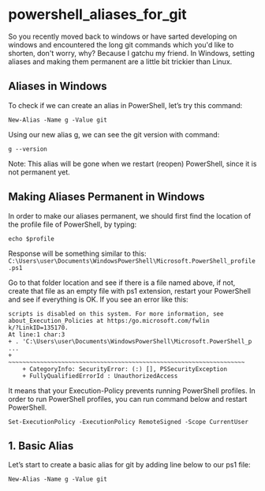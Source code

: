 # powershell_aliases_for_git
So you recently moved back to windows or have sarted developing on windows and 
encountered the long git commands which you'd like to shorten, don't worry, why? Because I gatchu my friend.
In Windows, setting aliases and making them permanent are a little bit trickier than Linux.
## Aliases in Windows ##
To check if we can create an alias in PowerShell, let’s try this command:
```
New-Alias -Name g -Value git
```
Using our new alias g, we can see the git version with command:
```
g --version
```
Note: This alias will be gone when we restart (reopen) PowerShell, since it is not permanent yet.
## Making Aliases Permanent in Windows ##
In order to make our aliases permanent, we should first find the location of the profile file of PowerShell, by typing:
```
echo $profile
```
Response will be something similar to this:
`C:\Users\user\Documents\WindowsPowerShell\Microsoft.PowerShell_profile.ps1`

Go to that folder location and see if there is a file named above, if not, create that file as an empty file with ps1 extension, restart your PowerShell and see if everything is OK. If you see an error like this:
```
scripts is disabled on this system. For more information, see about_Execution_Policies at https:/go.microsoft.com/fwlin
k/?LinkID=135170.
At line:1 char:3
+ . 'C:\Users\user\Documents\WindowsPowerShell\Microsoft.PowerShell_p ...
+   ~~~~~~~~~~~~~~~~~~~~~~~~~~~~~~~~~~~~~~~~~~~~~~~~~~~~~~~~~~~~~~~~~~~
    + CategoryInfo: SecurityError: (:) [], PSSecurityException
    + FullyQualifiedErrorId : UnauthorizedAccess
```

It means that your Execution-Policy prevents running PowerShell profiles. In order to run PowerShell profiles, you can run command below and restart PowerShell.

```
Set-ExecutionPolicy -ExecutionPolicy RemoteSigned -Scope CurrentUser
```
## 1. Basic Alias ##
Let’s start to create a basic alias for git by adding line below to our ps1 file:
```
New-Alias -Name g -Value git
```
